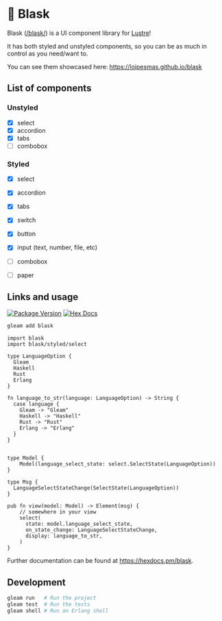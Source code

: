 # 🌟 Blask

Blask ([/blask/](https://en.wiktionary.org/wiki/blask)) is a UI component library for [Lustre](https://github.com/lustre-labs/lustre)!

It has both styled and unstyled components, so you can be as much in control as you need/want to.

You can see them showcased here: <https://loipesmas.github.io/blask>

## List of components

### Unstyled

- [x] select
- [x] accordion
- [x] tabs
- [ ] combobox

### Styled

- [x] select
- [x] accordion
- [x] tabs
- [x] switch
- [x] button
- [x] input (text, number, file, etc)
- [ ] combobox
- [ ] paper


## Links and usage

[![Package Version](https://img.shields.io/hexpm/v/blask)](https://hex.pm/packages/blask)
[![Hex Docs](https://img.shields.io/badge/hex-docs-ffaff3)](https://hexdocs.pm/blask/)

```sh
gleam add blask
```
```gleam
import blask
import blask/styled/select

type LanguageOption {
  Gleam
  Haskell
  Rust
  Erlang
}

fn language_to_str(language: LanguageOption) -> String {
  case language {
    Gleam -> "Gleam"
    Haskell -> "Haskell"
    Rust -> "Rust"
    Erlang -> "Erlang"
  }
}


type Model {
    Model(language_select_state: select.SelectState(LanguageOption))
}

type Msg {
  LanguageSelectStateChange(SelectState(LanguageOption))
}

pub fn view(model: Model) -> Element(msg) {
    // somewhere in your view
    select(
      state: model.language_select_state,
      on_state_change: LanguageSelectStateChange,
      display: language_to_str,
    )
}
```

Further documentation can be found at <https://hexdocs.pm/blask>.

## Development

```sh
gleam run   # Run the project
gleam test  # Run the tests
gleam shell # Run an Erlang shell
```
